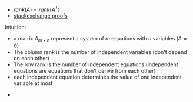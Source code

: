
- $rank(A) = rank(A^T)$ 
- [stackexchange proofs](https://math.stackexchange.com/questions/332908/looking-for-an-intuitive-explanation-why-the-row-rank-is-equal-to-the-column-ran)

Intuition:
- a matrix $A_{m\times n}$  represent a system of $m$ equations with $n$ variables ($A=0$)
- The column rank is the number of independent variables (don't depend on each other) 
- The row rank is the number of independent equations (independent equations are equations that don't derive from each other)
- each independent equation determines the value of one independent variable at most
- ~~~




